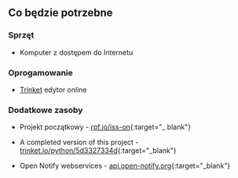 ## Co będzie potrzebne

### Sprzęt

+ Komputer z dostępem do Internetu

### Oprogamowanie

+ [Trinket](https://trinket.io/) edytor online

### Dodatkowe zasoby

+ Projekt początkowy - [rpf.io/iss-on](http://rpf.io/iss-on){:target="_ blank"}

+ A completed version of this project - [trinket.io/python/5d3327334d](https://trinket.io/python/5d3327334d){:target="_blank"}

+ Open Notify webservices - [api.open-notify.org](http://api.open-notify.org/){:target="_blank"}